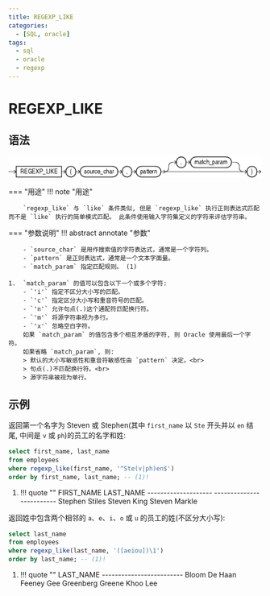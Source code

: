 ```yaml
---
title: REGEXP_LIKE
categories:
  - [SQL, oracle]
tags:
  - sql
  - oracle
  - regexp
---
```


# REGEXP_LIKE

## 语法

![regexp_like_condition 语法](./assets/regexp_like_condition.gif)

=== "用途"
    !!! note "用途"
    
        `regexp_like` 与 `like` 条件类似, 但是 `regexp_like` 执行正则表达式匹配而不是 `like` 执行的简单模式匹配。 此条件使用输入字符集定义的字符来评估字符串。

=== "参数说明" 
    !!! abstract annotate "参数"

        - `source_char` 是用作搜索值的字符表达式，通常是一个字符列。 
        - `pattern` 是正则表达式，通常是一个文本字面量。
        - `match_param` 指定匹配规则。 (1)  
    
    1.  `match_param` 的值可以包含以下一个或多个字符:
        - `'i'` 指定不区分大小写的匹配。
        - `'c'` 指定区分大小写和重音符号的匹配。
        - `'n'` 允许句点(.)这个通配符匹配换行符。
        - `'m'` 将源字符串视为多行。
        - `'x'` 忽略空白字符。
        如果 `match_param` 的值包含多个相互矛盾的字符, 则 Oracle 使用最后一个字符。
        如果省略 `match_param`, 则:
        > 默认的大小写敏感性和重音符敏感性由 `pattern` 决定。<br>
        > 句点(.)不匹配换行符。<br>
        > 源字符串被视为单行。

## 示例

返回第一个名字为 Steven 或 Stephen(其中 `first_name` 以 `Ste` 开头并以 `en` 结尾, 中间是 `v` 或 `ph`)的员工的名字和姓:

```sql
select first_name, last_name
from employees
where regexp_like(first_name, '^Ste(v|ph)en$')  
order by first_name, last_name; -- (1)!
```

1.  !!! quote ""
        FIRST_NAME           LAST_NAME
        -------------------- -------------------------
        Stephen              Stiles
        Steven               King
        Steven               Markle



返回姓中包含两个相邻的 `a`、`e`、`i`、`o` 或 `u` 的员工的姓(不区分大小写):

```sql
select last_name   
from employees
where regexp_like(last_name, '([aeiou])\1')
order by last_name; -- (1)!
```

1.  !!! quote ""
        LAST_NAME
        -------------------------
        Bloom
        De Haan
        Feeney
        Gee
        Greenberg
        Greene
        Khoo
        Lee
